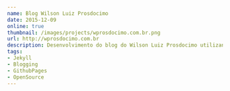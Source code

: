 ```yaml
---
name: Blog Wilson Luiz Prosdocimo
date: 2015-12-09
online: true
thumbnail: /images/projects/wprosdocimo.com.br.png
url: http://wprosdocimo.com.br
description: Desenvolvimento do blog do Wilson Luiz Prosdocimo utilizando a plataforma Jekyll e hospedando no Github pages.
tags:
- Jekyll
- Blogging
- GithubPages
- OpenSource
---
```

